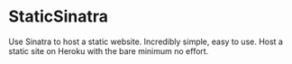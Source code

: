 StaticSinatra
=============

Use Sinatra to host a static website. Incredibly simple, easy to use. Host a static site on Heroku with the bare minimum no effort.